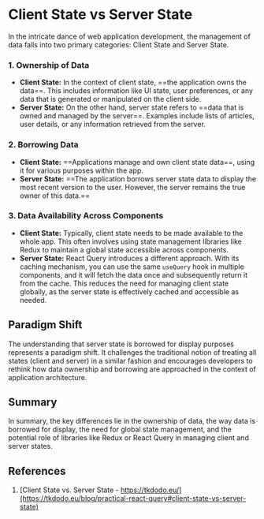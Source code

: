 # Client State vs Server State

In the intricate dance of web application development, the management of data falls into two primary categories: Client State and Server State.

### 1. Ownership of Data

- **Client State:** In the context of client state, ==the application owns the data==. This includes information like UI state, user preferences, or any data that is generated or manipulated on the client side.
- **Server State:** On the other hand, server state refers to ==data that is owned and managed by the server==. Examples include lists of articles, user details, or any information retrieved from the server.

### 2. Borrowing Data

- **Client State:** ==Applications manage and own client state data==, using it for various purposes within the app.
- **Server State:** ==The application borrows server state data to display the most recent version to the user. However, the server remains the true owner of this data.==

### 3. Data Availability Across Components

- **Client State:** Typically, client state needs to be made available to the whole app. This often involves using state management libraries like Redux to maintain a global state accessible across components.
- **Server State:** React Query introduces a different approach. With its caching mechanism, you can use the same `useQuery` hook in multiple components, and it will fetch the data once and subsequently return it from the cache. This reduces the need for managing client state globally, as the server state is effectively cached and accessible as needed.

## Paradigm Shift

The understanding that server state is borrowed for display purposes represents a paradigm shift. It challenges the traditional notion of treating all states (client and server) in a similar fashion and encourages developers to rethink how data ownership and borrowing are approached in the context of application architecture.

## Summary

In summary, the key differences lie in the ownership of data, the way data is borrowed for display, the need for global state management, and the potential role of libraries like Redux or React Query in managing client and server states.

## References

1. [Client State vs. Server State - https://tkdodo.eu/](https://tkdodo.eu/blog/practical-react-query#client-state-vs-server-state)